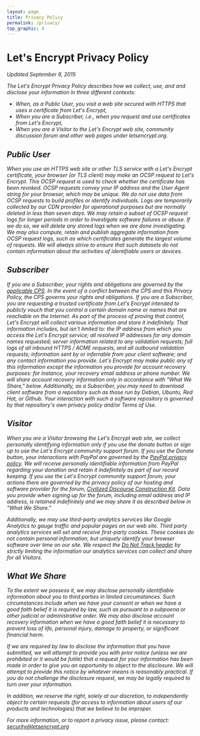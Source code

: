 ```yaml
---
layout: page
title: Privacy Policy
permalink: /privacy/
top_graphic: 4
---
```


# Let's Encrypt Privacy Policy

<em>Updated September 9, 2015<em>

The Let's Encrypt Privacy Policy describes how we collect, use, and and disclose your information in three different contexts:

* When, as a Public User, you visit a web site secured with HTTPS that uses a certificate from Let's Encrypt,
* When you are a Subscriber, i.e., when you request and use certificates from Let's Encrypt,
* When you are a Visitor to the Let's Encrypt web site, community discussion forum and other web pages under letsencrypt.org.

## Public User

When you use an HTTPS web site or other TLS service with a Let's Encrypt certificate, your browser (or TLS client) may make an OCSP request to Let's Encrypt. This OCSP request is used to check whether the certificate has been revoked. OCSP requests convey your IP address and the User Agent string for your browser, which may be unique. We do not use data from OCSP requests to build profiles or identify individuals. Logs are temporarily collected by our CDN provider for operational purposes but are normally deleted in less than seven days. We may retain a subset of OCSP request logs for longer periods in order to investigate software failures or abuse. If we do so, we will delete any stored logs when we are done investigating. We may also compute, retain and publish aggregate information from OCSP request logs, such as which certificates generate the largest volume of requests. We will always strive to ensure that such datasets do not contain information about the activities of identifiable users or devices.

## Subscriber

If you are a Subscriber, your rights and obligations are governed by the [applicable CPS](/repository/). In the event of a conflict between the CPS and this Privacy Policy, the CPS governs your rights and obligations. If you are a Subscriber, you are requesting a trusted certificate from Let's Encrypt intended to publicly vouch that you control a certain domain name or names that are reachable on the Internet. As part of the process of proving that control, Let's Encrypt will collect various information and store it indefinitely. That information includes, but isn't limited to: the IP address from which you access the Let's Encrypt service; all resolved IP addresses for any domain names requested; server information related to any validation requests; full logs of all inbound HTTPS / ACME requests, and all outbound validation requests; information sent by or inferrable from your client software; and any contact information you provide. Let's Encrypt may make public any of this information except the information you provide for account recovery purposes: for instance, your recovery email address or phone number. We will share account recovery information only in accordance with "What We Share," below. Additionally, as a Subscriber, you may need to download client software from a repository such as those run by Debian, Ubuntu, Red Hat, or Github. Your interaction with such a software repository is governed by that repository's own privacy policy and/or Terms of Use.

## Visitor

When you are a Visitor browsing the Let's Encrypt web site, we collect personally identifying information only if you use the donate button or sign up to use the Let's Encrypt community support forum. If you use the Donate button, your interactions with PayPal are governed by the [PayPal privacy policy](https://www.paypal.com/us/webapps/mpp/ua/privacy-full). We will receive personally identifiable information from PayPal regarding your donation and retain it indefinitely as part of our record keeping. If you use the Let's Encrypt community support forum, your actions there are governed by the privacy policy of our hosting and software provider for the forum, [Civilized Discourse Construction Kit](http://www.discourse.org/privacy-policy/). Data you provide when signing up for the forum, including email address and IP address, is retained indefinitely and we may share it as described below in "What We Share."

Additionally, we may use third-party analytics services like Google Analytics to gauge traffic and popular pages on our web site. Third party analytics services will set and receive first-party cookies. These cookies do not contain personal information, but uniquely identify your browser software over time on our site. We respect the [Do Not Track header](http://donottrack.us/) by strictly limiting the information our analytics services can collect and share for all Visitors.

## What We Share

To the extent we possess it, we may disclose personally identifiable information about you to third parties in limited circumstances. Such circumstances include when we have your consent or when we have a good faith belief it is required by law, such as pursuant to a subpoena or other judicial or administrative order. We may also disclose account recovery information when we have a good faith belief it is necessary to prevent loss of life, personal injury, damage to property, or significant financial harm.

If we are required by law to disclose the information that you have submitted, we will attempt to provide you with prior notice (unless we are prohibited or it would be futile) that a request for your information has been made in order to give you an opportunity to object to the disclosure. We will attempt to provide this notice by whatever means is reasonably practical. If you do not challenge the disclosure request, we may be legally required to turn over your information.

In addition, we reserve the right, solely at our discretion, to independently object to certain requests (for access to information about users of our products and technologies) that we believe to be improper.

For more information, or to report a privacy issue, please contact: [security@letsencrypt.org](mailto:security@letsencrypt.org)

